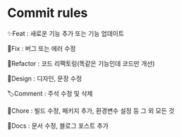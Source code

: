 # Commit rules

✨Feat : 새로운 기능 추가 또는 기능 업데이트

🔨Fix : 버그 또는 에러 수정

👀Refactor : 코드 리팩토링(똑같은 기능인데 코드만 개선)

🎨Design : 디자인, 문장 수정

🏷Comment : 주석 수정 및 삭제

🍎Chore : 빌드 수정, 패키지 추가, 환경변수 설정 등 그 외 모든 것

📝Docs : 문서 수정, 블로그 포스트 추가
